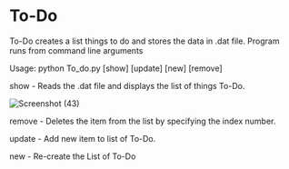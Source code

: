 # To-Do
To-Do creates a list things to do and  stores the data in .dat file. 
Program runs from command line arguments

Usage: python To_do.py [show] [update] [new] [remove]

show - Reads the .dat file and displays the list of things To-Do.

![Screenshot (43)](https://user-images.githubusercontent.com/34830693/81829324-673e0580-9558-11ea-8daa-5da4adf89da6.png)

remove - Deletes the item from the list by specifying the index number.

update - Add new item to list of To-Do.

new - Re-create the List of To-Do
